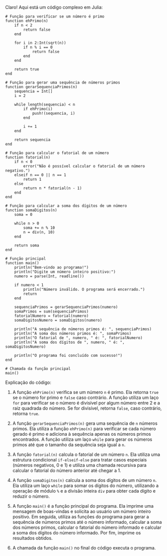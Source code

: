 Claro! Aqui está um código complexo em Julia:

```
# Função para verificar se um número é primo
function ehPrimo(n)
    if n < 2
        return false
    end
    
    for i in 2:Int(sqrt(n))
        if n % i == 0
            return false
        end
    end
    
    return true
end

# Função para gerar uma sequência de números primos
function gerarSequenciaPrimos(n)
    sequencia = Int[]
    i = 2
    
    while length(sequencia) < n
        if ehPrimo(i)
            push!(sequencia, i)
        end
        
        i += 1
    end
    
    return sequencia
end

# Função para calcular o fatorial de um número
function fatorial(n)
    if n < 0
        error("Não é possível calcular o fatorial de um número negativo.")
    elseif n == 0 || n == 1
        return 1
    else
        return n * fatorial(n - 1)
    end
end

# Função para calcular a soma dos dígitos de um número
function somaDigitos(n)
    soma = 0
    
    while n > 0
        soma += n % 10
        n = div(n, 10)
    end
    
    return soma
end

# Função principal
function main()
    println("Bem-vindo ao programa!")
    println("Digite um número inteiro positivo:")
    numero = parse(Int, readline())
    
    if numero < 1
        println("Número inválido. O programa será encerrado.")
        return
    end
    
    sequenciaPrimos = gerarSequenciaPrimos(numero)
    somaPrimos = sum(sequenciaPrimos)
    fatorialNumero = fatorial(numero)
    somaDigitosNumero = somaDigitos(numero)
    
    println("A sequência de números primos é: ", sequenciaPrimos)
    println("A soma dos números primos é: ", somaPrimos)
    println("O fatorial de ", numero, " é: ", fatorialNumero)
    println("A soma dos dígitos de ", numero, " é: ", somaDigitosNumero)
    
    println("O programa foi concluído com sucesso!")
end

# Chamada da função principal
main()
```

Explicação do código:

1. A função `ehPrimo(n)` verifica se um número `n` é primo. Ela retorna `true` se o número for primo e `false` caso contrário. A função utiliza um laço `for` para verificar se o número é divisível por algum número entre 2 e a raiz quadrada do número. Se for divisível, retorna `false`, caso contrário, retorna `true`.

2. A função `gerarSequenciaPrimos(n)` gera uma sequência de `n` números primos. Ela utiliza a função `ehPrimo(n)` para verificar se cada número gerado é primo e adiciona à sequência apenas os números primos encontrados. A função utiliza um laço `while` para gerar os números primos até que o tamanho da sequência seja igual a `n`.

3. A função `fatorial(n)` calcula o fatorial de um número `n`. Ela utiliza uma estrutura condicional `if-elseif-else` para tratar casos especiais (números negativos, 0 e 1) e utiliza uma chamada recursiva para calcular o fatorial do número anterior até chegar a 1.

4. A função `somaDigitos(n)` calcula a soma dos dígitos de um número `n`. Ela utiliza um laço `while` para somar os dígitos do número, utilizando a operação de módulo `%` e a divisão inteira `div` para obter cada dígito e reduzir o número.

5. A função `main()` é a função principal do programa. Ela imprime uma mensagem de boas-vindas e solicita ao usuário um número inteiro positivo. Em seguida, utiliza as funções do programa para gerar a sequência de números primos até o número informado, calcular a soma dos números primos, calcular o fatorial do número informado e calcular a soma dos dígitos do número informado. Por fim, imprime os resultados obtidos.

6. A chamada da função `main()` no final do código executa o programa.